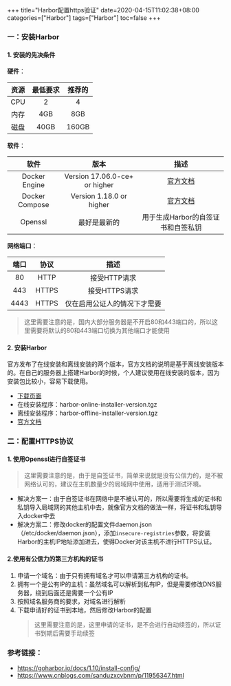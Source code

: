 +++
title="Harbor配置https验证"
date=2020-04-15T11:02:38+08:00
categories=["Harbor"]
tags=["Harbor"]
toc=false
+++

### 一：安装Harbor
#### 1. 安装的先决条件
**硬件**：

|资源|最低要求|推荐的|
|:--:|:--:|:--:|
|CPU|2|4|
|内存|4GB|8GB|
|磁盘|40GB|160GB|

**软件**：

|软件|版本|描述|
|:--:|:--:|:--:|
|Docker Engine|Version 17.06.0-ce+ or higher|[官方文档](https://docs.docker.com/engine/installation/)|
|Docker Compose|Version 1.18.0 or higher|[官方文档](https://docs.docker.com/compose/install/)
|Openssl|最好是最新的|用于生成Harbor的自签证书和自签私钥|

**网络端口**：

|端口|协议|描述|
|:--:|:--:|:--:|
|80|HTTP|接受HTTP请求|
|443|HTTPS|接受HTTPS请求|
|4443|HTTPS|仅在启用公证人的情况下才需要|
>这里需要注意的是，国内大部分服务器是不开启80和443端口的，所以这里需要将默认的80和443端口切换为其他端口才能使用

#### 2. 安装Harbor
官方发布了在线安装和离线安装的两个版本，官方文档的说明是基于离线安装版本的。在自己的服务器上搭建Harbor的时候，个人建议使用在线安装的版本，因为安装包比较小，容易下载使用。
+ [下载页面](https://github.com/goharbor/harbor/releases)
+ 在线安装程序：harbor-online-installer-version.tgz
+ 离线安装程序：harbor-offline-installer-version.tgz
+ [官方文档](https://goharbor.io/docs/1.10/install-config/download-installer/)

### 二：配置HTTPS协议
#### 1. 使用Openssl进行自签证书
>这里需要注意的是，由于是自签证书，简单来说就是没有公信力的，是不被网络认可的，建议在主机数量少的局域网中使用，适用于测试环境。
+ 解决方案一：由于自签证书在网络中是不被认可的，所以需要将生成的证书和私钥导入局域网的其他主机中去，就像官方文档的做法一样，将证书和私钥导入docker中去
+ 解决方案二：修改docker的配置文件daemon.json（/etc/docker/daemon.json），添加`insecure-registries`参数，将安装Harbor的主机IP地址添加进去，使得Docker对该主机不进行HTTPS认证。

#### 2.使用有公信力的第三方机构的证书
1. 申请一个域名：由于只有拥有域名才可以申请第三方机构的证书。
2. 拥有一个是公有IP的主机：虽然域名可以解析到私有IP，但是需要修改DNS服务器，绕到后面还是需要一个公有IP
3. 按照域名服务商的要求，对域名进行解析
4. 下载申请好的证书到本地，然后修改Harbor的配置
    > 这里需要注意的是，这里申请的证书，是不会进行自动续签的，所以证书到期后需要手动续签

### 参考链接：
+ https://goharbor.io/docs/1.10/install-config/
+ https://www.cnblogs.com/sanduzxcvbnm/p/11956347.html
